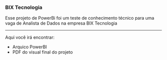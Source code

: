 ### BIX Tecnologia
Esse projeto de PowerBi foi um teste de conhecimento técnico para uma vaga de Analista de Dados na empresa BIX Tecnologia

****
Aqui você irá encontrar:
* Arquico PowerBI
* PDF do visual final do projeto
